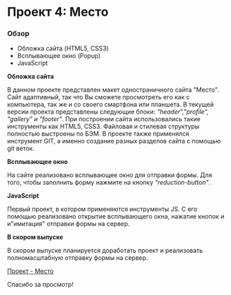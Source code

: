 # Проект 4: Место

### Обзор
* Обложка сайта (HTML5, CSS3)
* Всплывающее окно (Popup)
* JavaScript

**Обложка сайта**

В данном проекте представлен макет одностраничного сайта "Место". Сайт адаптивный, так что Вы сможете просмотреть его как с компьютера, так же и со своего смартфона или планшета. В текущей версии проекта представлены следующие блоки: _"header","profile", "gallery" и "footer"_. При построении сайта использовались такие инструменты как HTML5, CSS3. Файловая и стилевая структуры полностью выстроены по БЭМ. В проекте также применялся инструмент GIT, а именно создание разных разделов сайта с помощью git веток. 

**Всплывающее окно**

На сайте реализовано всплывающее окно для отправки формы. Для того, чтобы заполнить форму нажмите на кнопку _"reduction-button"_.

**JavaScript**

Первый проект, в котором применяются инструменты JS. С его помощью реализовано открытие всплывающего окна, нажатие кнопок и и"имитация" отправки формы на сервер.

**В скором выпуске**

В скором выпуске планируется доработать проект и реализовать полномасштабную отправку формы на сервер.

[Проект - Место](https://)

Спасибо за просмотр!